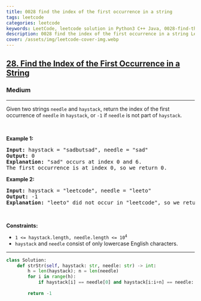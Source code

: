 ```yaml
---
title: 0028 find the index of the first occurrence in a string
tags: leetcode
categories: leetcode
keywords: LeetCode, leetcode solution in Python3 C++ Java, 0028-find-the-index-of-the-first-occurrence-in-a-string solution
description: 0028 find the index of the first occurrence in a string LeetCode Solution Explained
cover: /assets/img/leetcode-cover-img.webp
---
```



<h2><a href="https://leetcode.com/problems/find-the-index-of-the-first-occurrence-in-a-string/">28. Find the Index of the First Occurrence in a String</a></h2><h3>Medium</h3><hr><div><p>Given two strings <code>needle</code> and <code>haystack</code>, return the index of the first occurrence of <code>needle</code> in <code>haystack</code>, or <code>-1</code> if <code>needle</code> is not part of <code>haystack</code>.</p>

<p>&nbsp;</p>
<p><strong class="example">Example 1:</strong></p>

<pre><strong>Input:</strong> haystack = "sadbutsad", needle = "sad"
<strong>Output:</strong> 0
<strong>Explanation:</strong> "sad" occurs at index 0 and 6.
The first occurrence is at index 0, so we return 0.
</pre>

<p><strong class="example">Example 2:</strong></p>

<pre><strong>Input:</strong> haystack = "leetcode", needle = "leeto"
<strong>Output:</strong> -1
<strong>Explanation:</strong> "leeto" did not occur in "leetcode", so we return -1.
</pre>

<p>&nbsp;</p>
<p><strong>Constraints:</strong></p>

<ul>
	<li><code>1 &lt;= haystack.length, needle.length &lt;= 10<sup>4</sup></code></li>
	<li><code>haystack</code> and <code>needle</code> consist of only lowercase English characters.</li>
</ul>
</div>

---




```python
class Solution:
    def strStr(self, haystack: str, needle: str) -> int:
        h = len(haystack); n = len(needle)
        for i in range(h):
            if haystack[i] == needle[0] and haystack[i:i+n] == needle: return i
        
        return -1
```
